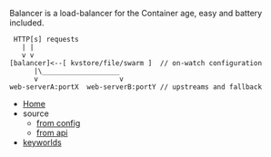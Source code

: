 Balancer is a load-balancer for the Container age, easy and battery
included.

```
 HTTP[s] requests
   | |
   v v
[balancer]<--[ kvstore/file/swarm ]  // on-watch configuration
      |\___________________
      v                    v
web-serverA:portX  web-serverB:portY // upstreams and fallback
```

* [Home](/docs/index.md)
* source
    * [from config](/docs/config.md)
    * [from api](/docs/api.md)
* [keyworlds](/docs/keyworlds.md)
